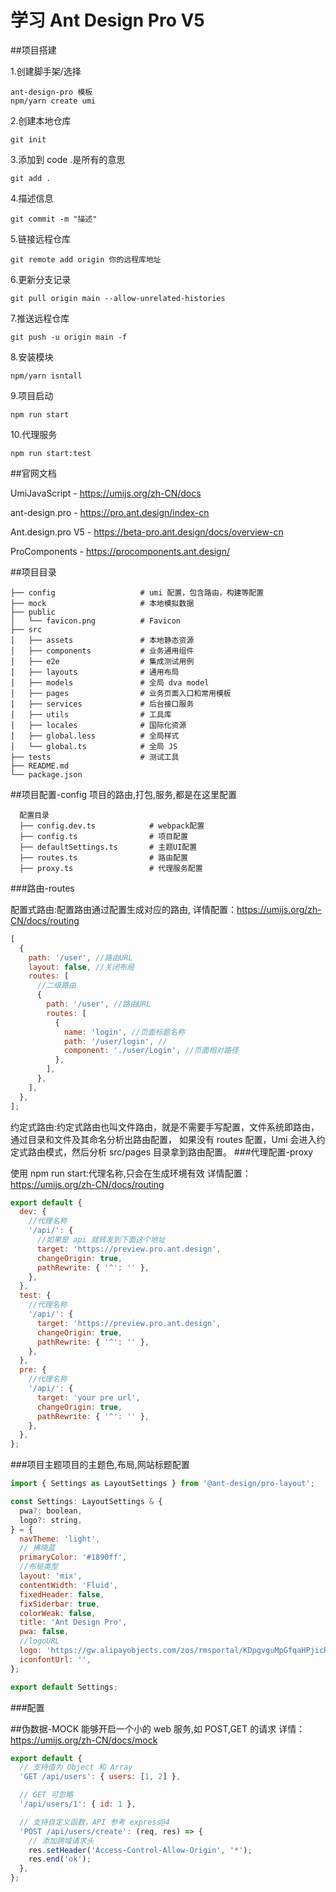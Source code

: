 # 学习 Ant Design Pro V5

##项目搭建

1.创建脚手架/选择

    ant-design-pro 模板
    npm/yarn create umi

2.创建本地仓库

    git init

3.添加到 code .是所有的意思

    git add .

4.描述信息

    git commit -m "描述"

5.链接远程仓库

    git remote add origin 你的远程库地址

6.更新分支记录

    git pull origin main --allow-unrelated-histories

7.推送远程仓库

    git push -u origin main -f

8.安装模块

    npm/yarn isntall

9.项目启动

    npm run start

10.代理服务

    npm run start:test

##官网文档

UmiJavaScript - https://umijs.org/zh-CN/docs

ant-design.pro - https://pro.ant.design/index-cn

Ant.design.pro V5 - https://beta-pro.ant.design/docs/overview-cn

ProComponents - https://procomponents.ant.design/

##项目目录

    ├── config                   # umi 配置，包含路由，构建等配置
    ├── mock                     # 本地模拟数据
    ├── public
    │   └── favicon.png          # Favicon
    ├── src
    │   ├── assets               # 本地静态资源
    │   ├── components           # 业务通用组件
    │   ├── e2e                  # 集成测试用例
    │   ├── layouts              # 通用布局
    │   ├── models               # 全局 dva model
    │   ├── pages                # 业务页面入口和常用模板
    │   ├── services             # 后台接口服务
    │   ├── utils                # 工具库
    │   ├── locales              # 国际化资源
    │   ├── global.less          # 全局样式
    │   └── global.ts            # 全局 JS
    ├── tests                    # 测试工具
    ├── README.md
    └── package.json

##项目配置-config 项目的路由,打包,服务,都是在这里配置

      配置目录
      ├── config.dev.ts            # webpack配置
      ├── config.ts                # 项目配置
      ├── defaultSettings.ts       # 主题UI配置
      ├── routes.ts                # 路由配置
      ├── proxy.ts                 # 代理服务配置

###路由-routes

配置式路由:配置路由通过配置生成对应的路由, 详情配置：https://umijs.org/zh-CN/docs/routing

```js
[
  {
    path: '/user', //路由URL
    layout: false, //关闭布局
    routes: [
      //二级路由
      {
        path: '/user', //路由URL
        routes: [
          {
            name: 'login', //页面标题名称
            path: '/user/login', //
            component: './user/Login', //页面相对路径
          },
        ],
      },
    ],
  },
];
```

约定式路由:约定式路由也叫文件路由，就是不需要手写配置，文件系统即路由，通过目录和文件及其命名分析出路由配置， 如果没有 routes 配置，Umi 会进入约定式路由模式，然后分析 src/pages 目录拿到路由配置。 ###代理配置-proxy

使用 npm run start:代理名称,只会在生成环境有效 详情配置：https://umijs.org/zh-CN/docs/routing

```js
export default {
  dev: {
    //代理名称
    '/api/': {
      //如果是 api 就转发到下面这个地址
      target: 'https://preview.pro.ant.design',
      changeOrigin: true,
      pathRewrite: { '^': '' },
    },
  },
  test: {
    //代理名称
    '/api/': {
      target: 'https://preview.pro.ant.design',
      changeOrigin: true,
      pathRewrite: { '^': '' },
    },
  },
  pre: {
    //代理名称
    '/api/': {
      target: 'your pre url',
      changeOrigin: true,
      pathRewrite: { '^': '' },
    },
  },
};
```

###项目主题项目的主题色,布局,网站标题配置

```js
import { Settings as LayoutSettings } from '@ant-design/pro-layout';

const Settings: LayoutSettings & {
  pwa?: boolean,
  logo?: string,
} = {
  navTheme: 'light',
  // 拂晓蓝
  primaryColor: '#1890ff',
  //布局类型
  layout: 'mix',
  contentWidth: 'Fluid',
  fixedHeader: false,
  fixSiderbar: true,
  colorWeak: false,
  title: 'Ant Design Pro',
  pwa: false,
  //logoURL
  logo: 'https://gw.alipayobjects.com/zos/rmsportal/KDpgvguMpGfqaHPjicRK.svg',
  iconfontUrl: '',
};

export default Settings;
```

###配置

##伪数据-MOCK 能够开启一个小的 web 服务,如 POST,GET 的请求 详情：https://umijs.org/zh-CN/docs/mock

```js
export default {
  // 支持值为 Object 和 Array
  'GET /api/users': { users: [1, 2] },

  // GET 可忽略
  '/api/users/1': { id: 1 },

  // 支持自定义函数，API 参考 express@4
  'POST /api/users/create': (req, res) => {
    // 添加跨域请求头
    res.setHeader('Access-Control-Allow-Origin', '*');
    res.end('ok');
  },
};
```
